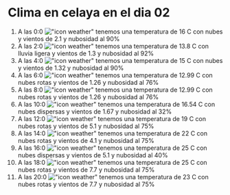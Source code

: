 # Clima en celaya en el dia 02

1. A las 0:0 !["icon weather"](http://openweathermap.org/img/w/04n.png) tenemos una temperatura de 16 C con nubes y  vientos de 2.1 y nubosidad al 90%
1. A las 2:0 !["icon weather"](http://openweathermap.org/img/w/10n.png) tenemos una temperatura de 13.8 C con lluvia ligera y  vientos de 1.3 y nubosidad al 92%
1. A las 4:0 !["icon weather"](http://openweathermap.org/img/w/04n.png) tenemos una temperatura de 15 C con nubes y  vientos de 1.32 y nubosidad al 90%
1. A las 6:0 !["icon weather"](http://openweathermap.org/img/w/04n.png) tenemos una temperatura de 12.99 C con nubes rotas y  vientos de 1.26 y nubosidad al 76%
1. A las 8:0 !["icon weather"](http://openweathermap.org/img/w/04d.png) tenemos una temperatura de 12.99 C con nubes rotas y  vientos de 1.26 y nubosidad al 76%
1. A las 10:0 !["icon weather"](http://openweathermap.org/img/w/03d.png) tenemos una temperatura de 16.54 C con nubes dispersas y  vientos de 1.67 y nubosidad al 32%
1. A las 12:0 !["icon weather"](http://openweathermap.org/img/w/04d.png) tenemos una temperatura de 19 C con nubes rotas y  vientos de 5.1 y nubosidad al 75%
1. A las 14:0 !["icon weather"](http://openweathermap.org/img/w/04d.png) tenemos una temperatura de 22 C con nubes rotas y  vientos de 4.1 y nubosidad al 75%
1. A las 16:0 !["icon weather"](http://openweathermap.org/img/w/03d.png) tenemos una temperatura de 25 C con nubes dispersas y  vientos de 5.1 y nubosidad al 40%
1. A las 18:0 !["icon weather"](http://openweathermap.org/img/w/04d.png) tenemos una temperatura de 25 C con nubes rotas y  vientos de 7.7 y nubosidad al 75%
1. A las 20:0 !["icon weather"](http://openweathermap.org/img/w/04d.png) tenemos una temperatura de 23 C con nubes rotas y  vientos de 7.7 y nubosidad al 75%
